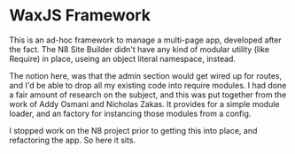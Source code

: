# WaxJS Framework

This is an ad-hoc framework to manage a multi-page app, developed after the fact. The N8 Site Builder didn't have any kind of modular utility (like Require) in place, useing an object literal namespace, instead. 

The notion here, was that the admin section would get wired up for routes, and I'd be able to drop all my existing code into require modules. I had done a fair amount of research on the subject, and this was put together from the work of Addy Osmani and Nicholas Zakas. It provides for a simple module loader, and an factory for instancing those modules from a config.

I stopped work on the N8 project prior to getting this into place, and refactoring the app. So here it sits. 
